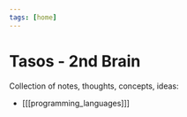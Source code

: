 ```yaml
---
tags: [home]
---
```


# Tasos - 2nd Brain

Collection of notes, thoughts, concepts, ideas:
- [[[programming_languages]]]